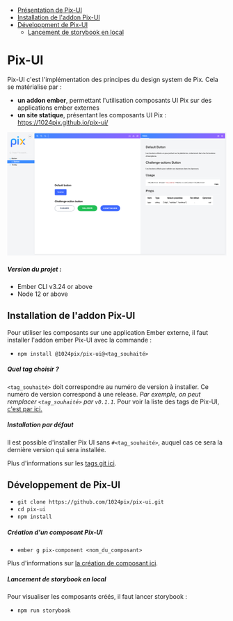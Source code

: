 - [Présentation de Pix-UI](#Pix-UI)
- [Installation de l'addon Pix-UI](#Addon)
- [Développment de Pix-UI](#Developpement)
  - [Lancement de storybook en local](#Storybook)


Pix-UI <a id="Pix-UI"></a>
==============================================================================

Pix-UI c'est l'implémentation des principes du design system de Pix. Cela se matérialise par :
- **un addon ember**, permettant l'utilisation composants UI Pix sur des applications ember externes
- **un site statique**, présentant les composants UI Pix : https://1024pix.github.io/pix-ui/

![Capture d'écran du storybook en ligne](./docs/assets/screen-pix-storybook.png)

##### Version du projet : 

* Ember CLI v3.24 or above
* Node 12 or above


## Installation de l'addon Pix-UI <a id="Addon"></a>

Pour utiliser les composants sur une application Ember externe, il faut installer l'addon ember Pix-UI avec la commande : 
- `npm install @1024pix/pix-ui@<tag_souhaité>`

##### Quel tag choisir ?

`<tag_souhaité>` doit correspondre au numéro de version à installer. Ce numéro de version correspond à une release.
*Par exemple, on peut remplacer `<tag_souhaité>` par `v0.1.1`.*
Pour voir la liste des tags de Pix-UI, [c'est par ici.](https://github.com/1024pix/pix-ui/tags)

##### Installation par défaut

Il est possible d'installer Pix UI sans `#<tag_souhaité>`, auquel cas ce sera la dernière version qui sera installée. 

Plus d'informations sur les [tags git ici](https://git-scm.com/book/fr/v2/Les-bases-de-Git-%C3%89tiquetage).


## Développement de Pix-UI <a id="Developpement"></a>

* `git clone https://github.com/1024pix/pix-ui.git`
* `cd pix-ui`
* `npm install`

##### Création d'un composant Pix-UI

* `ember g pix-component <nom_du_composant>`

Plus d'informations sur [la création de composant ici](/?path=/docs/create-component.stories.mdx).


##### Lancement de storybook en local <a id="Storybook"></a>

Pour visualiser les composants créés, il faut lancer storybook :
* `npm run storybook`


